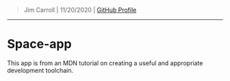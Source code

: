 > Jim Carroll |
> 11/20/2020 |
> [GitHub Profile](https://github.com/pulamusic)

---

# Space-app

This app is from an MDN tutorial on creating a useful and appropriate development toolchain.
